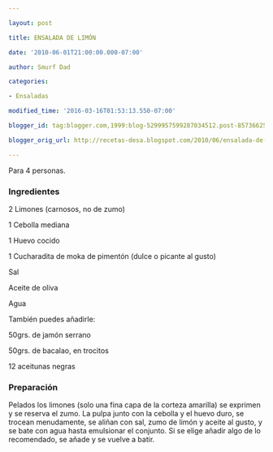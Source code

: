 ```yaml
---

layout: post

title: ENSALADA DE LIMÓN

date: '2010-06-01T21:00:00.000-07:00'

author: Smurf Dad

categories:

- Ensaladas

modified_time: '2016-03-16T01:53:13.550-07:00'

blogger_id: tag:blogger.com,1999:blog-5299957599287034512.post-8573662595529261241

blogger_orig_url: http://recetas-desa.blogspot.com/2010/06/ensalada-de-limon.html

---
```


Para 4 personas.

<h3>Ingredientes</h3>

2 Limones (carnosos, no de zumo)

1 Cebolla mediana

1 Huevo cocido

1 Cucharadita de moka de pimentón (dulce o picante al gusto)

Sal

Aceite de oliva

Agua

También puedes añadirle:

50grs. de jamón serrano

50grs. de bacalao, en trocitos

12 aceitunas negras

<h3>Preparación</h3>

Pelados los limones (solo una fina capa de la corteza amarilla) se exprimen y se reserva el zumo. La pulpa junto con la cebolla y el huevo duro, se trocean menudamente, se aliñan con sal, zumo de limón y aceite al gusto, y se bate con agua hasta emulsionar el conjunto. Si se elige añadir algo de lo recomendado, se añade y se vuelve a batir.

